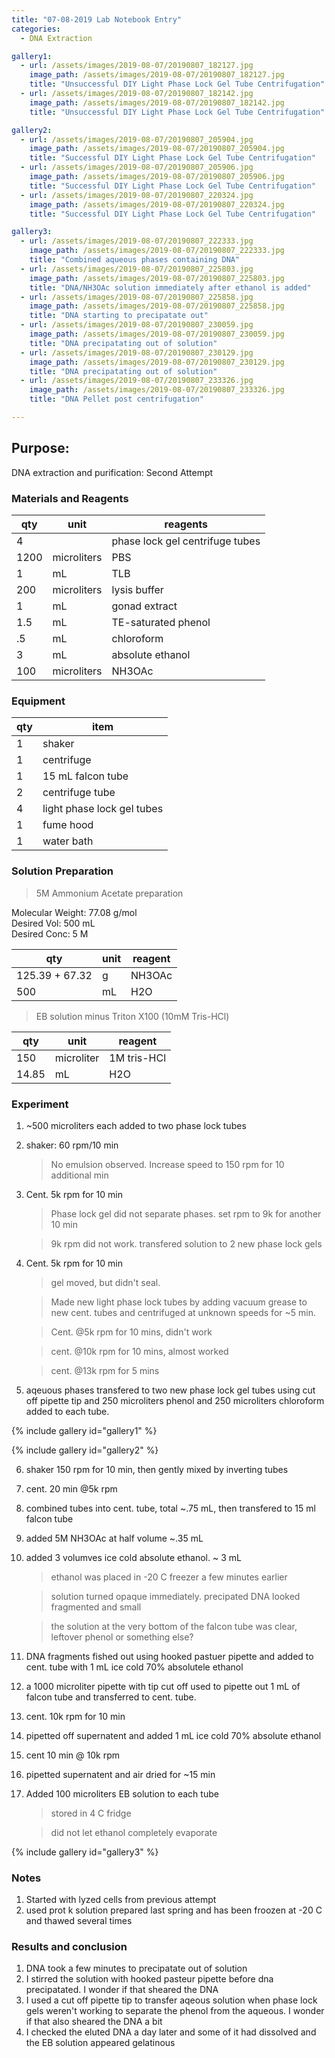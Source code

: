 ```yaml
---
title: "07-08-2019 Lab Notebook Entry"
categories: 
  - DNA Extraction

gallery1:
  - url: /assets/images/2019-08-07/20190807_182127.jpg
    image_path: /assets/images/2019-08-07/20190807_182127.jpg
    title: "Unsuccessful DIY Light Phase Lock Gel Tube Centrifugation"
  - url: /assets/images/2019-08-07/20190807_182142.jpg
    image_path: /assets/images/2019-08-07/20190807_182142.jpg
    title: "Unsuccessful DIY Light Phase Lock Gel Tube Centrifugation"

gallery2:
  - url: /assets/images/2019-08-07/20190807_205904.jpg
    image_path: /assets/images/2019-08-07/20190807_205904.jpg
    title: "Successful DIY Light Phase Lock Gel Tube Centrifugation"
  - url: /assets/images/2019-08-07/20190807_205906.jpg
    image_path: /assets/images/2019-08-07/20190807_205906.jpg
    title: "Successful DIY Light Phase Lock Gel Tube Centrifugation"
  - url: /assets/images/2019-08-07/20190807_220324.jpg
    image_path: /assets/images/2019-08-07/20190807_220324.jpg
    title: "Successful DIY Light Phase Lock Gel Tube Centrifugation"

gallery3:
  - url: /assets/images/2019-08-07/20190807_222333.jpg
    image_path: /assets/images/2019-08-07/20190807_222333.jpg
    title: "Combined aqueous phases containing DNA"
  - url: /assets/images/2019-08-07/20190807_225803.jpg
    image_path: /assets/images/2019-08-07/20190807_225803.jpg
    title: "DNA/NH3OAc solution immediately after ethanol is added"
  - url: /assets/images/2019-08-07/20190807_225858.jpg
    image_path: /assets/images/2019-08-07/20190807_225858.jpg
    title: "DNA starting to precipatate out"
  - url: /assets/images/2019-08-07/20190807_230059.jpg
    image_path: /assets/images/2019-08-07/20190807_230059.jpg
    title: "DNA precipatating out of solution"
  - url: /assets/images/2019-08-07/20190807_230129.jpg
    image_path: /assets/images/2019-08-07/20190807_230129.jpg
    title: "DNA precipatating out of solution"
  - url: /assets/images/2019-08-07/20190807_233326.jpg
    image_path: /assets/images/2019-08-07/20190807_233326.jpg
    title: "DNA Pellet post centrifugation"

---
```


## Purpose:
DNA extraction and purification: Second Attempt

### Materials and Reagents
 
|qty|unit|reagents|
|---|---|---|
|4||phase lock gel centrifuge tubes|
|1200|microliters| PBS|
|1|mL|TLB|
|200|microliters|lysis buffer|
|1|mL|gonad extract|
|1.5|mL|TE-saturated phenol|
|.5|mL|chloroform|
|3| mL| absolute ethanol|
|100| microliters|NH3OAc|

### Equipment

|qty|item|
|---|---|
|1|shaker|
|1|centrifuge|
|1|15 mL falcon tube|
|2|centrifuge tube|
|4|light phase lock gel tubes|
|1|fume hood|
|1|water bath|

### Solution Preparation

> 5M Ammonium Acetate preparation   

Molecular Weight: 77.08 g/mol  
Desired Vol: 500 mL  
Desired Conc: 5 M  

|qty|unit|reagent|
|---|---|---|
|125.39 + 67.32|g|NH3OAc|
|500|mL|H2O|

> EB solution minus Triton X100 (10mM Tris-HCl) 

|qty|unit|reagent|
|---|---|---|
|150|microliter|1M tris-HCl|
|14.85|mL|H2O|

### Experiment
1. ~500 microliters each added to two phase lock tubes
2. shaker: 60 rpm/10 min

    > No emulsion observed. Increase speed to 150 rpm for 10 additional min

3. Cent. 5k rpm for 10 min

    > Phase lock gel did not separate phases. set rpm to 9k for another 10 min

    > 9k rpm did not work. transfered solution to 2 new phase lock gels 

4. Cent. 5k rpm for 10 min

    > gel moved, but didn't seal.

    > Made new light phase lock tubes by adding vacuum grease to new cent. tubes and centrifuged at unknown speeds for ~5 min.

    > Cent. @5k rpm for 10 mins, didn't work

    > cent. @10k rpm for 10 mins, almost worked

    > cent. @13k rpm for 5 mins

5. aqeuous phases transfered to two new phase lock gel tubes using cut off pipette tip and 250 microliters phenol and 250 microliters chloroform added to each tube.

{% include gallery id="gallery1" %}

{% include gallery id="gallery2" %} 

6. shaker 150 rpm for 10 min, then gently mixed by inverting tubes
7. cent. 20 min @5k rpm
8. combined tubes into cent. tube, total ~.75 mL, then transfered to 15 ml falcon tube
9. added 5M NH3OAc at half volume ~.35 mL
10. added 3 volumves ice cold absolute ethanol. ~ 3 mL

    > ethanol was placed in -20 C freezer a few minutes earlier

    > solution turned opaque immediately. precipated DNA looked fragmented and small

    > the solution at the very bottom of the falcon tube was clear, leftover phenol or something else?

11. DNA fragments fished out using hooked pastuer pipette and added to cent. tube with 1 mL ice cold 70% absolutele ethanol
12. a 1000 microliter pipette with tip cut off used to pipette out 1 mL of falcon tube and transferred to cent. tube. 
13. cent. 10k rpm for 10 min
14. pipetted off supernatent and added 1 mL ice cold 70% absolute ethanol
15. cent 10 min @ 10k rpm
16. pipetted supernatent and air dried for ~15 min
17. Added 100 microliters EB solution to each tube

    > stored in 4 C fridge

    > did not let ethanol completely evaporate

{% include gallery id="gallery3" %}

### Notes
1. Started with lyzed cells from previous attempt
2. used prot k solution prepared last spring and has been froozen at -20 C and thawed several times

### Results and conclusion
1. DNA took a few minutes to precipatate out of solution
2. I stirred the solution with hooked pasteur pipette before dna precipatated. I wonder if that sheared the DNA
3. I used a cut off pipette tip to transfer aqeous solution when phase lock gels weren't working to separate the phenol from the aqueous. I wonder if that also sheared the DNA a bit
4. I checked the eluted DNA a day later and some of it had dissolved and the EB solution appeared gelatinous
